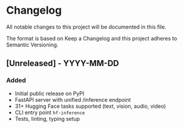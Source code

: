 # Changelog

All notable changes to this project will be documented in this file.

The format is based on Keep a Changelog and this project adheres to Semantic Versioning.

## [Unreleased] - YYYY-MM-DD
### Added
- Initial public release on PyPI
- FastAPI server with unified /inference endpoint
- 31+ Hugging Face tasks supported (text, vision, audio, video)
- CLI entry point `hf-inference`
- Tests, linting, typing setup
